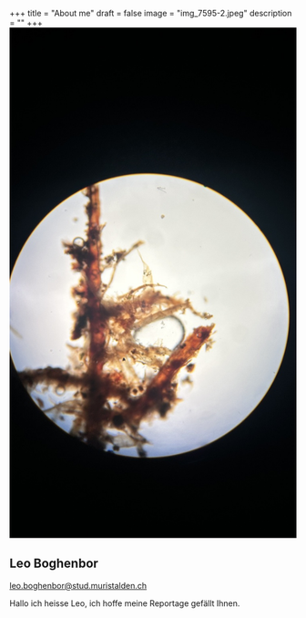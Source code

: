 +++
title = "About me"
draft = false
image = "img_7595-2.jpeg"
description = ""
+++
![](img_7595-2.jpeg)

## Leo Boghenbor

leo.boghenbor@stud.muristalden.ch

Hallo ich heisse Leo, ich hoffe meine Reportage gefällt Ihnen.